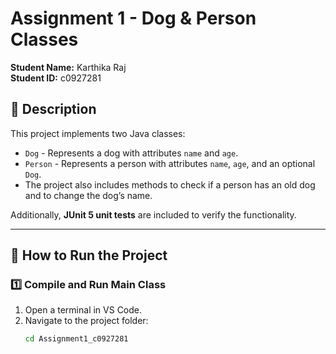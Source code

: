 # Assignment 1 - Dog & Person Classes  
**Student Name:** Karthika Raj  
**Student ID:** c0927281  

## 📌 Description  
This project implements two Java classes:  
- `Dog` - Represents a dog with attributes `name` and `age`.  
- `Person` - Represents a person with attributes `name`, `age`, and an optional `Dog`.  
- The project also includes methods to check if a person has an old dog and to change the dog’s name.  

Additionally, **JUnit 5 unit tests** are included to verify the functionality.  

---

## 🚀 **How to Run the Project**
### **1️⃣ Compile and Run Main Class**
1. Open a terminal in VS Code.  
2. Navigate to the project folder:  
   ```bash
   cd Assignment1_c0927281

